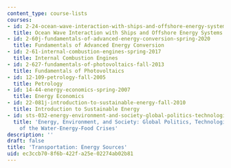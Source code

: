```yaml
---
content_type: course-lists
courses:
- id: 2-24-ocean-wave-interaction-with-ships-and-offshore-energy-systems-13-022-spring-2002
  title: Ocean Wave Interaction with Ships and Offshore Energy Systems (13.022)
- id: 2-60j-fundamentals-of-advanced-energy-conversion-spring-2020
  title: Fundamentals of Advanced Energy Conversion
- id: 2-61-internal-combustion-engines-spring-2017
  title: Internal Combustion Engines
- id: 2-627-fundamentals-of-photovoltaics-fall-2013
  title: Fundamentals of Photovoltaics
- id: 12-109-petrology-fall-2005
  title: Petrology
- id: 14-44-energy-economics-spring-2007
  title: Energy Economics
- id: 22-081j-introduction-to-sustainable-energy-fall-2010
  title: Introduction to Sustainable Energy
- id: sts-032-energy-environment-and-society-global-politics-technologies-and-ecologies-of-the-water-energy-food-crises-spring-2018
  title: 'Energy, Environment, and Society: Global Politics, Technologies, and Ecologies
    of the Water-Energy-Food Crises'
description: ''
draft: false
title: 'Transportation: Energy Sources'
uid: ec3ccb70-8f6b-422f-a25e-02274ab02b81
---
```

